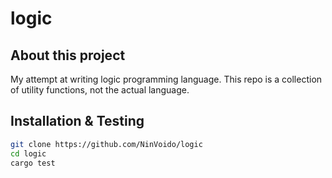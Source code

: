 # logic
## About this project
My attempt at writing logic programming language. This repo is a collection of utility functions, not the actual language.
## Installation & Testing
```bash
git clone https://github.com/NinVoido/logic
cd logic
cargo test
```

